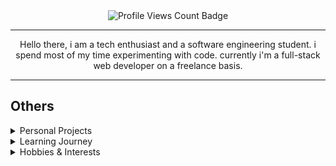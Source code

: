 <div align="center">
    <img src="https://komarev.com/ghpvc/?username=O12097&amp;style=for-the-badge" alt="Profile Views Count Badge"></p>
    <hr>
    <p>
        Hello there, i am a tech enthusiast and a software engineering student. 
        i spend most of my time experimenting with code. currently i'm a full-stack 
        web developer on a freelance basis.
    </p>
    <!-- <hr> -->
    <!-- stats section soon -->
</div>
<hr>
<h2>Others</h2>
<details>
    <summary>Personal Projects</summary>
    <br />
    Here are some of my personal projects you might want to check out:
    <br />
    <br />
    <ul>
        <li>soon</li>
        <li>soon</li>
        <li>soon</li>
    </ul>
</details>
<details>
    <summary>Learning Journey</summary>
    <br />
    Discover what I've been learning and experimenting with:
    <br />
    <br />
    <ul>
        <li>soon</li>
        <li>soon</li>
        <li>soon</li>
        <li>soon</li>
    </ul>
</details>
<details>
    <summary>Hobbies & Interests</summary>
    <br />
    Learn about my hobbies and interests outside of coding:
    <br />
    <ul>
        <li>soon</li>
        <li>soon</li>
    </ul>
</details>
